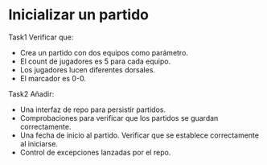# Inicializar un partido

Task1 Verificar que:

+ Crea un partido con dos equipos como parámetro. 
+ El count de jugadores es 5 para cada equipo. 
+ Los jugadores lucen diferentes dorsales. 
+ El marcador es 0-0.

Task2 Añadir:

+ Una interfaz de repo para persistir partidos.
+ Comprobaciones para verificar que los partidos se guardan correctamente.
+ Una fecha de inicio al partido. Verificar que se establece correctamente al iniciarse.
+ Control de excepciones lanzadas por el repo.


